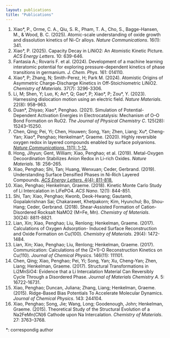 ```yaml
---
layout: publications
title: "Publications"
---
```


1. Xiao\*, P., Orme, C. A., Qiu, S. R., Pham, T. A., Cho, S., Bagge-Hansen, M., & Wood, B. C. (2025). Atomic-scale understanding of oxide growth and dissolution kinetics of Ni-Cr alloys. <em>Nature Communications</em>. 16(1): 341.
2. Xiao\*, P. (2025). Capacity Decay in LiNiO2: An Atomistic Kinetic Picture. <em>ACS Energy Letters</em>. 10: 639-646.
3. Fantasia A.; Rovaris F. et al. (2024). Development of a machine learning interatomic potential for exploring pressure-dependent kinetics of phase transitions in germanium. <em>J. Chem. Phys</em>. 161: 014110.
4. Xiao\*, P; Zhang, N; Smith-Perez, H; Park M. (2024). Atomistic Origins of Asymmetric Charge–Discharge Kinetics in Off-Stoichiometric LiNiO2. <em>Chemistry of Materials</em>. 37(7): 3296-3306.
5. Li, M; Shen, Y; Luo, K; An\*, Q; Gao\*, P; Xiao\*, P; Zou\*, Y. (2023). Harnessing dislocation motion using an electric field. <em>Nature Materials</em>. 22(8): 958–963.
6. Duan\*, Zhiyao; Xiao\*, Penghao. (2021). Simulation of Potential-Dependent Activation Energies in Electrocatalysis: Mechanism of O–O Bond Formation on RuO2. <em>The Journal of Physical Chemistry C</em>. 125(28): 15243–15250.
7. Chen, Qing; Pei, Yi; Chen, Houwen; Song, Yan; Zhen, Liang; Xu\*, Cheng-Yan; Xiao\*, Penghao; Henkelman\*, Graeme. (2020). Highly reversible oxygen redox in layered compounds enabled by surface polyanions. [<em>Nature Communications</em>. 11(1): 1-12.](https://www.nature.com/articles/s41467-020-17126-3)
8. Hong, Jihyun; Gent, William; Xiao, Penghao; et al. (2019). Metal-Oxygen Decoordination Stabilizes Anion Redox in Li-rich Oxides. <em>Nature Materials</em>. 18: 256–265.
9. Xiao, Penghao; Shi, Tan; Huang, Wenxuan; Ceder, Gerbrand. (2019). Understanding Surface Densified Phases in Ni-Rich Layered Compounds. [<em>ACS Energy Letters</em>. 4(4): 811-818.](https://pubs.acs.org/doi/10.1021/acsenergylett.9b00122)
10. Xiao, Penghao; Henkelman, Graeme. (2018). Kinetic Monte Carlo Study of Li Intercalation in LiFePO4. <em>ACS Nano</em>. 12(1): 844-851.
11. Shi, Tan; Xiao, Penghao; Kwonb, Deok-Hwang; Gautamb, Gopalakrishnan Sai; Chakarawet, Khetpakorn; Kim, Hyunchul; Bo, Shou-Hang; Ceder, Gerbrand. (2018). Shear-Assisted Formation of Cation-Disordered Rocksalt NaMO2 (M=Fe, Mn). <em>Chemistry of Materials</em>. 30(24): 8811-8821.
12. Lian, Xin; Xiao, Penghao; Liu, Renlong; Henkelman, Graeme. (2017). Calculations of Oxygen Adsorption- Induced Surface Reconstruction and Oxide Formation on Cu(100). <em>Chemistry of Materials</em>. 29(4): 1472-1484.
13. Lian, Xin; Xiao, Penghao; Liu, Renlong; Henkelman, Graeme. (2017). Communication: Calculations of the (2×1)-O Reconstruction Kinetics on Cu(110). <em>Journal of Chemical Physics</em>. 146(11): 111101.
14. Chen, Qing; Xiao, Penghao; Pei, Yi; Song, Yan; Xu, Cheng-Yan; Zhen, Liang; Henkelman, Graeme. (2017). Structural Transformations in Li2MnSiO4: Evidence that a Li Intercalation Material Can Reversibly Cycle Through a Disordered Phase. <em>Journal of Materials Chemistry A</em>. 5: 16722-16731.
15. Xiao, Penghao; Duncan, Juliana; Zhang, Liang; Henkelman, Graeme. (2015). Ridge-Based Bias Potentials To Accelerate Molecular Dynamics. <em>Journal of Chemical Physics</em>. 143: 244104.
16. Xiao, Penghao; Song, Jie; Wang, Long; Goodenough, John; Henkelman, Graeme. (2015). Theoretical Study of the Structural Evolution of a Na2FeMn(CN)6 Cathode upon Na Intercalation. <em>Chemistry of Materials</em>. 27: 3763–3768.
    
*: correspondig author

